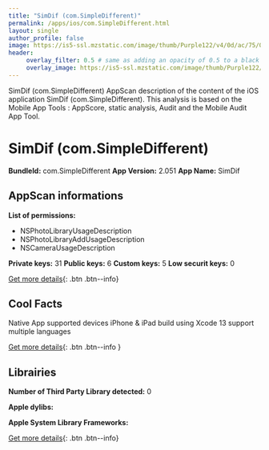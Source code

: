 ```yaml
---
title: "SimDif (com.SimpleDifferent)"
permalink: /apps/ios/com.SimpleDifferent.html
layout: single
author_profile: false
image: https://is5-ssl.mzstatic.com/image/thumb/Purple122/v4/0d/ac/75/0dac756f-0d5e-2fb3-beac-34347d52f427/AppIcon-0-0-1x_U007emarketing-0-8-0-85-220.png/512x512bb.jpg
header: 
     overlay_filter: 0.5 # same as adding an opacity of 0.5 to a black background
     overlay_image: https://is5-ssl.mzstatic.com/image/thumb/Purple122/v4/0d/ac/75/0dac756f-0d5e-2fb3-beac-34347d52f427/AppIcon-0-0-1x_U007emarketing-0-8-0-85-220.png/512x512bb.jpg
---
```

SimDif (com.SimpleDifferent) AppScan description of the content of the iOS application SimDif (com.SimpleDifferent). This analysis is based on the Mobile App Tools : AppScore, static analysis, Audit and the Mobile Audit App Tool.

# SimDif (com.SimpleDifferent)

**BundleId:** com.SimpleDifferent
**App Version:** 2.051
**App Name:** SimDif


## AppScan informations 

**List of permissions:** 
- NSPhotoLibraryUsageDescription
- NSPhotoLibraryAddUsageDescription
- NSCameraUsageDescription
  
  
**Private keys:** 31
**Public keys:** 6
**Custom keys:** 5
**Low securit keys:** 0
  
[Get more details](/pricing.html){: .btn .btn--info}

## Cool Facts

Native App
supported devices iPhone & iPad
build using Xcode 13
support multiple languages
  
[Get more details](/pricing.html){: .btn .btn--info }

## Librairies 
**Number of Third Party Library detected:** 0


**Apple dylibs:**


**Apple System Library Frameworks:**


  
[Get more details](/pricing.html){: .btn .btn--info}

